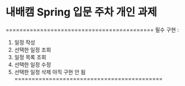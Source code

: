 # 내배캠 Spring 입문 주차 개인 과제
===========================================
 필수 구현 :
 1. 일정 작성
 2. 선택한 일정 조회
 3. 일정 목록 조회
 4. 선택한 일정 수정
 5. 선택한 일정 삭제
    아직 구현 안 됨
 ===========================================
